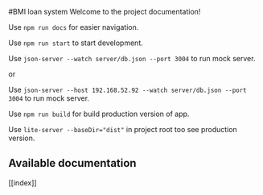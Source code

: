 #BMI loan system
Welcome to the project documentation!

Use `npm run docs` for easier navigation.

Use `npm run start` to start development.

Use `json-server --watch server/db.json --port 3004` to run mock server.

or

Use `json-server --host 192.168.52.92 --watch server/db.json --port 3004` to run mock server.

Use `npm run build` for build production version of app.

Use `lite-server --baseDir="dist"` in project root too see production version.

## Available documentation

[[index]]
